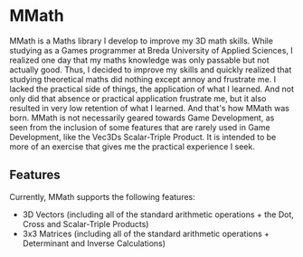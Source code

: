 <h1>MMath</h1>

MMath is a Maths library I develop to improve my 3D math skills. While studying as a Games programmer at Breda University of Applied Sciences, I realized one day that my maths knowledge was only passable but not actually good. Thus, I decided to improve my skills and quickly realized that studying theoretical maths did nothing except annoy and frustrate me. I lacked the practical side of things, the application of what I learned. And not only did that absence or practical application frustrate me, but it also resulted in very low retention of what I learned. And that's how MMath was born.
MMath is not necessarily geared towards Game Development, as seen from the inclusion of some features that are rarely used in Game Development, like the Vec3Ds Scalar-Triple Product. It is intended to be more of an exercise that gives me the practical experience I seek. 


<h2> Features </h2>
Currently, MMath supports the following features:
<ul>
  <li>3D Vectors (including all of the standard arithmetic operations + the Dot, Cross and Scalar-Triple Products)</li>
  <li>3x3 Matrices (including all of the standard arithmetic operations + Determinant and Inverse Calculations)
 </ul>
